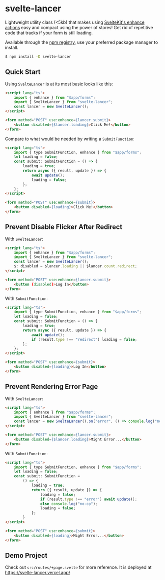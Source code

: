 # svelte-lancer

Lightweight utility class (<5kb) that makes using
[SvelteKit's enhance actions](https://kit.svelte.dev/docs/form-actions#progressive-enhancement)
easy and compact using the power of stores! Get rid of repetitive code that tracks if your form is still loading.

Available through the [npm registry](https://www.npmjs.com/), use your preferred package manager to install.

```sh
$ npm install -D svelte-lancer
```

## Quick Start

Using `SvelteLancer` is at its most basic looks like this:

```html
<script lang="ts">
	import { enhance } from "$app/forms";
	import { SvelteLancer } from "svelte-lancer";
	const lancer = new SvelteLancer();
</script>

<form method="POST" use:enhance={lancer.submit}>
	<button disabled={$lancer.loading}>Click Me!</button>
</form>
```

Compare to what would be needed by writing a `SubmitFunction`:

```html
<script lang="ts">
	import { type SubmitFunction, enhance } from "$app/forms";
	let loading = false;
	const submit: SubmitFunction = () => {
		loading = true;
		return async ({ result, update }) => {
			await update();
			loading = false;
		};
	};
</script>

<form method="POST" use:enhance={submit}>
	<button disabled={loading}>Click Me!</button>
</form>
```

## Prevent Disable Flicker After Redirect

With `SvelteLancer`:

```html
<script lang="ts">
	import { enhance } from "$app/forms";
	import { SvelteLancer } from "svelte-lancer";
	const lancer = new SvelteLancer();
	$: disabled = $lancer.loading || $lancer.count.redirect;
</script>

<form method="POST" use:enhance={lancer.submit}>
	<button {disabled}>Log In</button>
</form>
```

With `SubmitFunction`:

```html
<script lang="ts">
	import { type SubmitFunction, enhance } from "$app/forms";
	let loading = false;
	const submit: SubmitFunction = () => {
		loading = true;
		return async ({ result, update }) => {
			await update();
			if (result.type !== "redirect") loading = false;
		};
	};
</script>

<form method="POST" use:enhance={submit}>
	<button disabled={loading}>Log In</button>
</form>
```

## Prevent Rendering Error Page

With `SvelteLancer`:

```html
<script lang="ts">
	import { enhance } from "$app/forms";
	import { SvelteLancer } from "svelte-lancer";
	const lancer = new SvelteLancer().on("error", () => console.log("no-op"));
</script>

<form method="POST" use:enhance={lancer.submit}>
	<button disabled={$lancer.loading}>Might Error...</button>
</form>
```

With `SubmitFunction`:

```html
<script lang="ts">
	import { type SubmitFunction, enhance } from "$app/forms";
	let loading = false;
	const submit: SubmitFunction =
		() => {
			loading = true;
			return ({ result, update }) => {
				loading = false;
				if (result.type !== "error") await update();
				else console.log("no-op");
				loading = false;
			};
		}
</script>

<form method="POST" use:enhance={submit}>
	<button disabled={loading}>Might Error...</button>
</form>
```

## Demo Project

Check out `src/routes/+page.svelte` for more reference. It is deployed at https://svelte-lancer.vercel.app/
